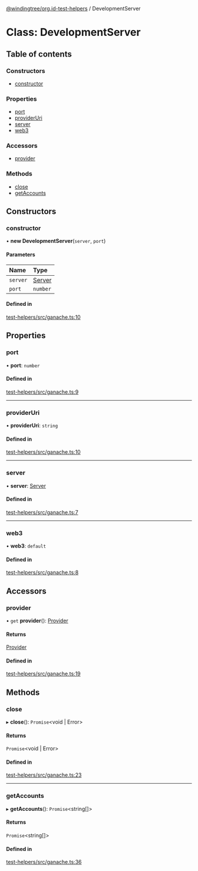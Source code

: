 [@windingtree/org.id-test-helpers](../README.md) / DevelopmentServer

# Class: DevelopmentServer

## Table of contents

### Constructors

- [constructor](developmentserver.md#constructor)

### Properties

- [port](developmentserver.md#port)
- [providerUri](developmentserver.md#provideruri)
- [server](developmentserver.md#server)
- [web3](developmentserver.md#web3)

### Accessors

- [provider](developmentserver.md#provider)

### Methods

- [close](developmentserver.md#close)
- [getAccounts](developmentserver.md#getaccounts)

## Constructors

### constructor

• **new DevelopmentServer**(`server`, `port`)

#### Parameters

| Name | Type |
| :------ | :------ |
| `server` | [Server](../interfaces/ganache.server.md) |
| `port` | `number` |

#### Defined in

[test-helpers/src/ganache.ts:10](https://github.com/windingtree/org.id-sdk/blob/c66281f/packages/test-helpers/src/ganache.ts#L10)

## Properties

### port

• **port**: `number`

#### Defined in

[test-helpers/src/ganache.ts:9](https://github.com/windingtree/org.id-sdk/blob/c66281f/packages/test-helpers/src/ganache.ts#L9)

___

### providerUri

• **providerUri**: `string`

#### Defined in

[test-helpers/src/ganache.ts:10](https://github.com/windingtree/org.id-sdk/blob/c66281f/packages/test-helpers/src/ganache.ts#L10)

___

### server

• **server**: [Server](../interfaces/ganache.server.md)

#### Defined in

[test-helpers/src/ganache.ts:7](https://github.com/windingtree/org.id-sdk/blob/c66281f/packages/test-helpers/src/ganache.ts#L7)

___

### web3

• **web3**: `default`

#### Defined in

[test-helpers/src/ganache.ts:8](https://github.com/windingtree/org.id-sdk/blob/c66281f/packages/test-helpers/src/ganache.ts#L8)

## Accessors

### provider

• `get` **provider**(): [Provider](../interfaces/ganache.provider.md)

#### Returns

[Provider](../interfaces/ganache.provider.md)

#### Defined in

[test-helpers/src/ganache.ts:19](https://github.com/windingtree/org.id-sdk/blob/c66281f/packages/test-helpers/src/ganache.ts#L19)

## Methods

### close

▸ **close**(): `Promise`<void \| Error\>

#### Returns

`Promise`<void \| Error\>

#### Defined in

[test-helpers/src/ganache.ts:23](https://github.com/windingtree/org.id-sdk/blob/c66281f/packages/test-helpers/src/ganache.ts#L23)

___

### getAccounts

▸ **getAccounts**(): `Promise`<string[]\>

#### Returns

`Promise`<string[]\>

#### Defined in

[test-helpers/src/ganache.ts:36](https://github.com/windingtree/org.id-sdk/blob/c66281f/packages/test-helpers/src/ganache.ts#L36)
